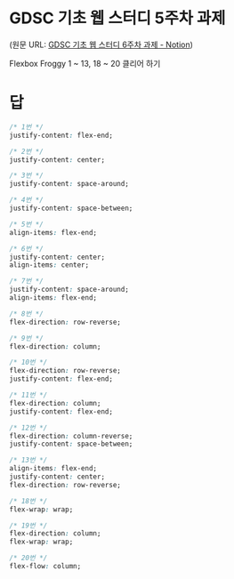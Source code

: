 # GDSC 기초 웹 스터디 5주차 과제
(원문 URL: [GDSC 기초 웹 스터디 6주차 과제 - Notion](https://ys0626.notion.site/GDSC-5-358837f6a6e0424caeb6fd197b48bcc8))

Flexbox Froggy 1 ~ 13, 18 ~ 20 클리어 하기

# 답

```css
/* 1번 */
justify-content: flex-end;

/* 2번 */
justify-content: center;

/* 3번 */
justify-content: space-around;

/* 4번 */
justify-content: space-between;

/* 5번 */
align-items: flex-end;

/* 6번 */
justify-content: center;
align-items: center;

/* 7번 */
justify-content: space-around;
align-items: flex-end;

/* 8번 */
flex-direction: row-reverse;

/* 9번 */
flex-direction: column;

/* 10번 */
flex-direction: row-reverse;
justify-content: flex-end;

/* 11번 */
flex-direction: column;
justify-content: flex-end;

/* 12번 */
flex-direction: column-reverse;
justify-content: space-between;

/* 13번 */
align-items: flex-end;
justify-content: center;
flex-direction: row-reverse;

/* 18번 */
flex-wrap: wrap;

/* 19번 */
flex-direction: column;
flex-wrap: wrap;

/* 20번 */
flex-flow: column;
```
